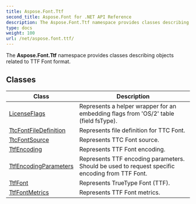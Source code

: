 ```yaml
---
title: Aspose.Font.Ttf
second_title: Aspose.Font for .NET API Reference
description: The Aspose.Font.Ttf namespace provides classes describing objects related to TTF Font format
type: docs
weight: 100
url: /net/aspose.font.ttf/
---
```

The **Aspose.Font.Ttf** namespace provides classes describing objects related to TTF Font format.

## Classes

| Class | Description |
| --- | --- |
| [LicenseFlags](./licenseflags/) | Represents a helper wrapper for an embedding flags from 'OS/2' table (field fsType). |
| [TtcFontFileDefinition](./ttcfontfiledefinition/) | Represents file definition for TTC Font. |
| [TtcFontSource](./ttcfontsource/) | Represents TTC Font source. |
| [TtfEncoding](./ttfencoding/) | Represents TTF Font encoding. |
| [TtfEncodingParameters](./ttfencodingparameters/) | Represents TTF encoding parameters. Should be used to request specific encoding from TTF Font. |
| [TtfFont](./ttffont/) | Represents TrueType Font (TTF). |
| [TtfFontMetrics](./ttffontmetrics/) | Represents TTF Font metrics. |


